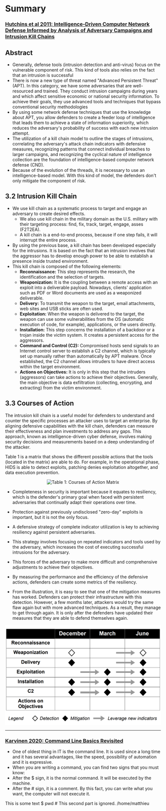 # Summary
### [Hutchins et al 2011: Intelligence-Driven Computer Network Defense Informed by Analysis of Adversary Campaigns and Intrusion Kill Chains](https://lockheedmartin.com/content/dam/lockheed-martin/rms/documents/cyber/LM-White-Paper-Intel-Driven-Defense.pdf)

## Abstract

* Generally, defense tools (intrusion detection and anti-virus) focus on the vulnerable component of risk. This kind of tools also relies on the fact that an intrusion is successful
* There is now a new type of threat named "Advanced Persistent Threat" (APT). In this category, we have some adversaries that are well-resourced and trained. They conduct intrusion campaigns during years and which affect sensitive economic or national security information. To achieve their goals, they use advanced tools and techniques that bypass conventional security methodologies
* By using some network defense techniques that use the knowledge about APT, you allow defenders to create a feeder loop of intelligence that leads them to achieve a state of information superiority, which reduces the adversary's probability of success with each new intrusion attempt.
* The utilization of a kill chain model to outline the stages of intrusions, correlating the adversary's attack chain indicators with defensive measures, recognizing patterns that connect individual breaches to larger campaigns, and recognizing the cyclical nature of intelligence collection are the foundation of intelligence-based computer network defense (CND).
* Because of the evolution of the threads, it is necessary to use an intelligence-based model. With this kind of model, the defenders don't only mitigate the component of risk. 


## 3.2 Intrusion Kill Chain

* We use kill chain as a systematic process to target and engage an adversary to create desired effects.
  * We also use kill chain in the military domain as the U.S. military with their targeting process: find, fix, track, target, engage, asses (F2T2EA).
  * A kill chain is a end-to-end process, because if one step fails, it will interrupt the entire process.
* By using the previous base, a kill chain has been developed especially for the intrusions. It is based on the fact that an intrusion involves that the aggressor has to develop enough power to be able to establish a presence inside trusted environment.
 * This kill chain is composed of the following elements:
   * **Reconnaissance:** This step represents the research, the identification and the selection of targets.
   * **Weaponization:** It is the coupling between a remote access with an exploit into a deliverable payload. Nowadays, clients' application such as PDF or Word documents are used as a weaponized deliverable.
   * **Delivery:** To transmit the weapon to the target, email attachments, web sites and USB sticks are often used.
   * **Exploitation:** When the weapon is delivered to the target, the weapon can use some vulnerabilities from the OS (automatic execution of code, for example), applications, or the users directly.
   * **Installation:** This step concerns the installation of a backdoor or a trojan inside the victim system. It creates a persistent access for the aggressors.
   * **Command and Control (C2):** Compromised hosts send signals to an Internet control server to establish a C2 channel, which is typically set up manually rather than automatically by APT malware. Once established, the C2 channel allows intruders to have direct access within the target environment.
   * **Actions on Objectives:** It is only in this step that the intruders (aggressors) can take actions to achieve their objectives. Generally, the main objective is data exfiltration (collecting, encrypting, and extracting) from the victim environment.


## 3.3 Courses of Action
The intrusion kill chain is a useful model for defenders to understand and counter the specific processes an attacker uses to target an enterprise. By aligning defensive capabilities with the kill chain, defenders can measure their effectiveness and plan investments to address any gaps. This approach, known as intelligence-driven cyber defense, involves making security decisions and measurements based on a deep understanding of the attacker.

Table 1 is a matrix that shows the different possible actions that the tools (located in the matrix) are able to do. For example, in the operational phase, HIDS is able to detect exploits, patching denies exploitation altogether, and data execution prevention.

<p align="center"> <img width="903" height="577" alt="Table 1: Courses of Action Matrix" src="https://miro.medium.com/max/903/1*7q_uh4DLZ5b62i_e8jfTxA.jpeg"> </p>

* Completeness in security is important because it equates to resiliency, which is the defender's primary goal when faced with persistent adversaries that continually adapt their operations over time.
* Protection against previously undisclosed "zero-day" exploits is important, but it is not the only focus.
* A defensive strategy of complete indicator utilization is key to achieving resiliency against persistent adversaries.
* This strategy involves focusing on repeated indicators and tools used by the adversary, which increases the cost of executing successful intrusions for the adversary.
* This forces of the adversary to make more difficult and comprehensive adjustments to achieve their objectives.

* By measuring the performance and the efficiency of the defensive actions, defenders can create some metrics of the resiliency.
* From the illustration, it is easy to see that one of the mitigation measures has worked. Defenders can protect their infrastructure with this detection. However, a few months later, attackers would try the same flaw again but with more advanced techniques. As a result, they manage to get through again. It is only after the defenders have updated their measures that they are able to defend themselves again.
<p align="center"> <img alt="Figure 2: Illustration of the relative effectiveness of defenses against subsequent intrusion attempts" src="https://github.com/MatthieuBruh/h1_FirstSteps/blob/main/fig2.png"> </p>

------

### [Karvinen 2020: Command Line Basics Revisited](https://terokarvinen.com/2020/command-line-basics-revisited/)
* One of oldest thing in IT is the command line. It is used since a long time and it has several advantages, like the speed, possibility of automation and it is expressive.
* When you are writing a command, you can find two signs that you must know:
 * After the $ sign, it is the normal command. It will be executed by the machine.
 * After the # sign, it is a comment. By this fact, you can write what you want, the computer will not execute it.

This is some text
     $ pwd # This second part is ignored.
     /home/matthieu
